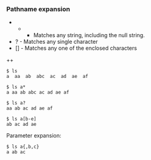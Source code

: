 ### Pathname expansion

- * - Matches  any  string, including the null string.
- ? - Matches any single character     <!-- .element: class="fragment" -->
- [] - Matches any one of the enclosed characters   <!-- .element: class="fragment" -->

++

```
$ ls
a  aa  ab  abc  ac  ad  ae  af
```
```
$ ls a*
a aa ab abc ac ad ae af
```
```
$ ls a?
aa ab ac ad ae af
```
```
$ ls a[b-e]
ab ac ad ae
```

Parameter expansion:
```
$ ls a{,b,c}
a ab ac
```
